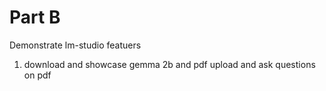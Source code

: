 # Part B
Demonstrate lm-studio featuers

1) download and showcase gemma 2b and pdf upload and ask questions on pdf


